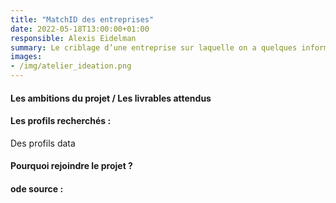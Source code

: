 ```yaml
---
title: "MatchID des entreprises"
date: 2022-05-18T13:00:00+01:00
responsible: Alexis Eidelman
summary: Le criblage d’une entreprise sur laquelle on a quelques informations souvent imprécises ou incertaines dans une base de données de référence est d’autant plus facile que cette base de données de référence contient des informations sectorielles, géographiques, administratives qui aident à trancher des idenficiations ambigues. Or les Administrations produisent généralement en interne des tableaux structurés contenant des listes d’entreprises (exhaustif ou non) et de métadonnées qui pourrait être utilisé à cette fin. 
images: 
- /img/atelier_ideation.png
---
```



#### Les ambitions du projet / Les livrables attendus 



#### Les profils recherchés :  

Des profils data


#### Pourquoi rejoindre le projet ? 

#### ode source : 